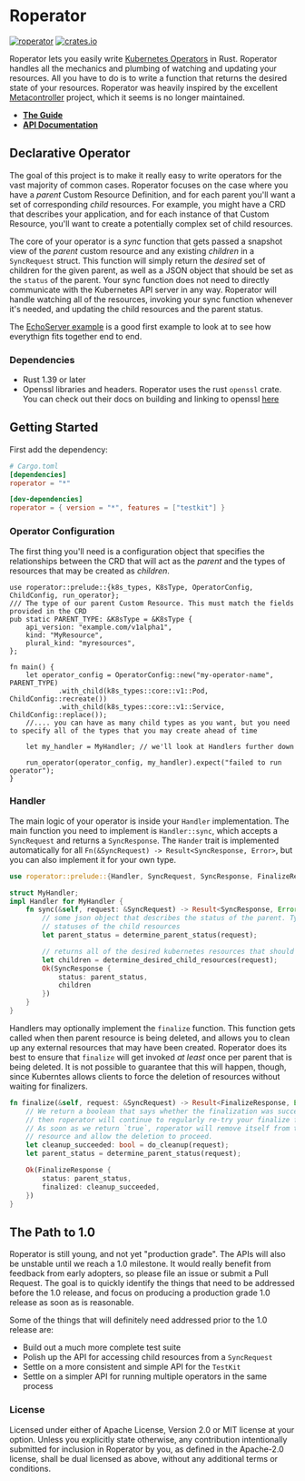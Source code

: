 # Roperator

[![roperator](https://docs.rs/roperator/badge.svg)](https://docs.rs/roperator) [![crates.io](https://img.shields.io/crates/v/roperator)](https://crates.io/crates/roperator)

Roperator lets you easily write [Kubernetes Operators](https://kubernetes.io/docs/concepts/extend-kubernetes/operator/) in Rust. Roperator handles all the mechanics and plumbing of watching and updating your resources. All you have to do is to write a function that returns the desired state of your resources. Roperator was heavily inspired by the excellent [Metacontroller](https://github.com/GoogleCloudPlatform/metacontroller) project, which it seems is no longer maintained.

- [**The Guide**](https://psfried.github.io/roperator/)
- [**API Documentation**](https://docs.rs/roperator/)

## Declarative Operator

The goal of this project is to make it really easy to write operators for the vast majority of common cases. Roperator focuses on the case where you have a _parent_ Custom Resource Definition, and for each parent you'll want a set of corresponding _child_ resources. For example, you might have a CRD that describes your application, and for each instance of that Custom Resource, you'll want to create a potentially complex set of child resources.

The core of your operator is a _sync_ function that gets passed a snapshot view of the _parent_ custom resource and any existing _children_ in a `SyncRequest` struct. This function will simply return the _desired_ set of children for the given parent, as well as a JSON object that should be set as the `status` of the parent. Your sync function does not need to directly communicate with the Kubernetes API server in any way. Roperator will handle watching all of the resources, invoking your sync function whenever it's needed, and updating the child resources and the parent status.

The [EchoServer example](examples/echo-server/README.md) is a good first example to look at to see how everythign fits together end to end.

### Dependencies

- Rust 1.39 or later
- Openssl libraries and headers. Roperator uses the rust `openssl` crate. You can check out their docs on building and linking to openssl [here](https://docs.rs/openssl/0.10.26/openssl/index.html#building)

## Getting Started

First add the dependency:

```toml
# Cargo.toml
[dependencies]
roperator = "*"

[dev-dependencies]
roperator = { version = "*", features = ["testkit"] }
```

### Operator Configuration

The first thing you'll need is a configuration object that specifies the relationships between the CRD that will act as the _parent_ and the types of resources that may be created as _children_.

```rust,no_run
use roperator::prelude::{k8s_types, K8sType, OperatorConfig, ChildConfig, run_operator};
/// The type of our parent Custom Resource. This must match the fields provided in the CRD
pub static PARENT_TYPE: &K8sType = &K8sType {
    api_version: "example.com/v1alpha1",
    kind: "MyResource",
    plural_kind: "myresources",
};

fn main() {
    let operator_config = OperatorConfig::new("my-operator-name", PARENT_TYPE)
            .with_child(k8s_types::core::v1::Pod, ChildConfig::recreate())
            .with_child(k8s_types::core::v1::Service, ChildConfig::replace());
    //.... you can have as many child types as you want, but you need to specify all of the types that you may create ahead of time

    let my_handler = MyHandler; // we'll look at Handlers further down

    run_operator(operator_config, my_handler).expect("failed to run operator");
}
```

### Handler

The main logic of your operator is inside your `Handler` implementation. The main function you need to implement is `Handler::sync`, which accepts a `SyncRequest` and returns a `SyncResponse`. The `Hander` trait is implemented automatically for all `Fn(&SyncRequest) -> Result<SyncResponse, Error>`, but you can also implement it for your own type.

```rust
use roperator::prelude::{Handler, SyncRequest, SyncResponse, FinalizeResponse, Error};

struct MyHandler;
impl Handler for MyHandler {
    fn sync(&self, request: &SyncRequest) -> Result<SyncResponse, Error> {
        // some json object that describes the status of the parent. Typically, this will be determined just based on the
        // statuses of the child resources
        let parent_status = determine_parent_status(request);

        // returns all of the desired kubernetes resources that should correspond to this parent
        let children = determine_desired_child_resources(request);
        Ok(SyncResponse {
            status: parent_status,
            children
        })
    }
}
```

Handlers may optionally implement the `finalize` function. This function gets called when then parent resource is being deleted, and allows you to clean up any external resources that may have been created. Roperator does its best to ensure that `finalize` will get invoked _at least_ once per parent that is being deleted. It is not possible to guarantee that this will happen, though, since Kuberntes allows clients to force the deletion of resources without waiting for finalizers.

```rust
fn finalize(&self, request: &SyncRequest) -> Result<FinalizeResponse, Error> {
    // We return a boolean that says whether the finalization was successful or not. If we return false,
    // then roperator will continue to regularly re-try your finalize function until it succeeds.
    // As soon as we return `true`, roperator will remove itself from the finalizers list of your parent
    // resource and allow the deletion to proceed.
    let cleanup_succeeded: bool = do_cleanup(request);
    let parent_status = determine_parent_status(request);

    Ok(FinalizeResponse {
        status: parent_status,
        finalized: cleanup_succeeded,
    })
}
```

## The Path to 1.0

Roperator is still young, and not yet "production grade". The APIs will also be unstable until we reach a 1.0 milestone. It would really benefit from feedback from early adopters, so please file an issue or submit a Pull Request. The goal is to quickly identify the things that need to be addressed before the 1.0 release, and focus on producing a production grade 1.0 release as soon as is reasonable.

Some of the things that will definitely need addressed prior to the 1.0 release are:

- Build out a much more complete test suite
- Polish up the API for accessing child resources from a `SyncRequest`
- Settle on a more consistent and simple API for the `TestKit`
- Settle on a simpler API for running multiple operators in the same process

### License

Licensed under either of Apache License, Version 2.0 or MIT license at your option.
Unless you explicitly state otherwise, any contribution intentionally submitted for inclusion in Roperator by you, as defined in the Apache-2.0 license, shall be dual licensed as above, without any additional terms or conditions.
